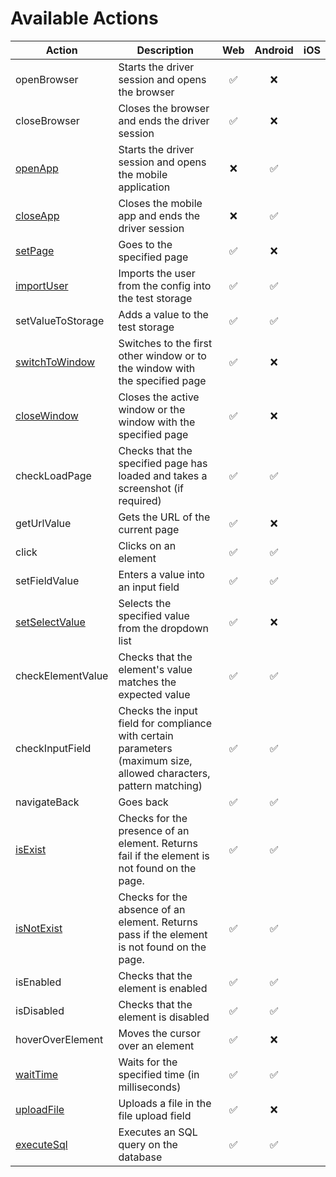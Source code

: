# Available Actions

| Action                                        | Description                                                                                                        | Web | Android | iOS |
|-----------------------------------------------|--------------------------------------------------------------------------------------------------------------------|:---:|:-------:|:---:|
| openBrowser                                   | Starts the driver session and opens the browser                                                                    |  ✅  |    ❌    |     |
| closeBrowser                                  | Closes the browser and ends the driver session                                                                     |  ✅  |    ❌    |     |
| [openApp](actions/open_app.md)                | Starts the driver session and opens the mobile application                                                         |  ❌  |    ✅    |     |
| [closeApp](actions/close_app.md)              | Closes the mobile app and ends the driver session                                                                  |  ❌  |    ✅    |     |
| [setPage](actions/set_page.md)                | Goes to the specified page                                                                                         |  ✅  |    ❌    |     |
| [importUser](actions/import_user.md)          | Imports the user from the config into the test storage                                                             |  ✅  |    ✅    |     |
| setValueToStorage                             | Adds a value to the test storage                                                                                   |  ✅  |    ✅    |     |
| [switchToWindow](actions/switch_to_window.md) | Switches to the first other window or to the window with the specified page                                        |  ✅  |    ❌    |     |
| [closeWindow](actions/close_window.md)        | Closes the active window or the window with the specified page                                                     |  ✅  |    ❌    |     |
| checkLoadPage                                 | Checks that the specified page has loaded and takes a screenshot (if required)                                     |  ✅  |    ✅    |     |
| getUrlValue                                   | Gets the URL of the current page                                                                                   |  ✅  |    ❌    |     |
| click                                         | Clicks on an element                                                                                               |  ✅  |    ✅    |     |
| setFieldValue                                 | Enters a value into an input field                                                                                 |  ✅  |    ✅    |     |
| [setSelectValue](actions/set_select_value.md) | Selects the specified value from the dropdown list                                                                 |  ✅  |    ❌    |     |
| checkElementValue                             | Checks that the element's value matches the expected value                                                         |  ✅  |    ✅    |     |
| checkInputField                               | Checks the input field for compliance with certain parameters (maximum size, allowed characters, pattern matching) |  ✅  |    ✅    |     |
| navigateBack                                  | Goes back                                                                                                          |  ✅  |    ✅    |     |
| [isExist](actions/is_exist.md)                | Checks for the presence of an element. Returns fail if the element is not found on the page.                       |  ✅  |    ✅    |     |
| [isNotExist](actions/is_not_exist.md)         | Checks for the absence of an element. Returns pass if the element is not found on the page.                        |  ✅  |    ✅    |     |
| isEnabled                                     | Checks that the element is enabled                                                                                 |  ✅  |    ✅    |     |
| isDisabled                                    | Checks that the element is disabled                                                                                |  ✅  |    ✅    |     |
| hoverOverElement                              | Moves the cursor over an element                                                                                   |  ✅  |    ❌    |     |
| [waitTime](actions/wait_time.md)              | Waits for the specified time (in milliseconds)                                                                     |  ✅  |    ✅    |     |
| [uploadFile](actions/upload_file.md)          | Uploads a file in the file upload field                                                                            |  ✅  |    ❌    |     |
| [executeSql](actions/execute_sql.md)          | Executes an SQL query on the database                                                                              |  ✅  |    ✅    |     |